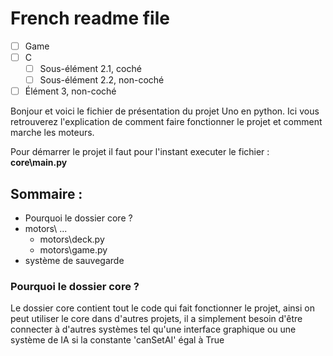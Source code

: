 # French readme file

- [ ] Game
- [ ] C
  - [ ] Sous-élément 2.1, coché
  - [ ] Sous-élément 2.2, non-coché
- [ ] Élément 3, non-coché

Bonjour et voici le fichier de présentation du projet Uno en python. Ici vous retrouverez l'explication de comment faire fonctionner le projet et comment marche les moteurs.

Pour démarrer le projet il faut pour l'instant executer le fichier : **core\main.py**

## Sommaire :
- Pourquoi le dossier core ?
- motors\ ...
    - motors\deck.py
    - motors\game.py 
- système de sauvegarde

### Pourquoi le dossier core ?
Le dossier core contient tout le code qui fait fonctionner le projet, ainsi on peut utiliser le core dans d'autres projets, il a simplement besoin d'être connecter à d'autres systèmes tel qu'une interface graphique ou une système de IA si la constante 'canSetAI' égal à True